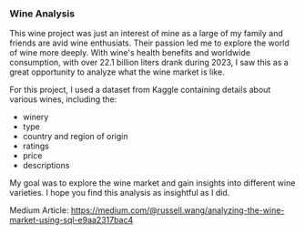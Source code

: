 ### Wine Analysis ###

This wine project was just an interest of mine as a large of my family and friends are avid wine enthusiats. Their passion led me to explore the world of wine more deeply. With wine's health benefits and worldwide consumption, with over 22.1 billion liters drank during 2023, I saw this as a great opportunity to analyze what the wine market is like.

For this project, I used a dataset from Kaggle containing details about various wines, including the:
 * winery
 * type
 * country and region of origin
 * ratings
 * price
 * descriptions
 
My goal was to explore the wine market and gain insights into different wine varieties. I hope you find this analysis as insightful as I did.

Medium Article: https://medium.com/@russell.wang/analyzing-the-wine-market-using-sql-e9aa2317bac4

